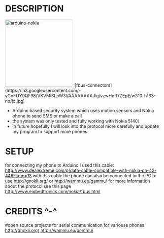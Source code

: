 DESCRIPTION
===========

<img alt="arduino-nokia" src="http://1.bp.blogspot.com/-Hirf4aZHbRI/UUrbZICU1rI/AAAAAAAAAKM/5wMKTcCDhW4/s1600/Arduino_3310.jpg" width="218px">
![fbus-connectors](https://lh3.googleusercontent.com/-yGnFUY9QF98/VKVMiSLpW3I/AAAAAAAAJig/vzwHnR7ZEpE/w310-h163-no/jo.jpg)

* Arduino based security system which uses motion sensors and Nokia phone to send SMS or make a call
* the system was only tested and fully working with Nokia 5140i
* in future hopefully I will look into the protocol more carefully and update my program to support more phones


SETUP
=====

for connecting my phone to Arduino I used this cable:
http://www.dealextreme.com/p/data-cable-compatible-with-nokia-ca-42-446?item=13
with this cable the phone can also be connected to the PC to use http://gnokii.org/ or http://wammu.eu/gammu/
for more information about the protocol see this page http://www.embedtronics.com/nokia/fbus.html


CREDITS ^-^
===========

#open source projects for serial communication for variouse phones
http://gnokii.org/
http://wammu.eu/gammu/
